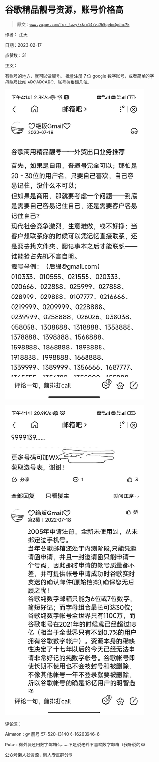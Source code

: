 # 谷歌精品靓号资源，账号价格高

> 原文：[`www.yuque.com/for_lazy/xkrm14/vi2h5qebm4gdnc7k`](https://www.yuque.com/for_lazy/xkrm14/vi2h5qebm4gdnc7k)



作者： 江天



日期：2023-02-17



点赞数：31



正文：



有账号的地方，就可以做靓号。 批量注册 7 位 google 数字账号，或者简单的字母账号比如 ABCABCABC，账号价格翻几倍。



![](img/bf557489f6a5e54d185d5c5c11187167.png)



![](img/b85f15461da09333e95d3c7c15e20c62.png)



评论区：



Aimmon : gv 靓号 57-520-13140 6-16263646-6



Polar : 做外贸还用数字邮箱么……不是说老外不喜欢数字邮箱（我听说的😂



公众号懒人找资源，懒人专属群分享

